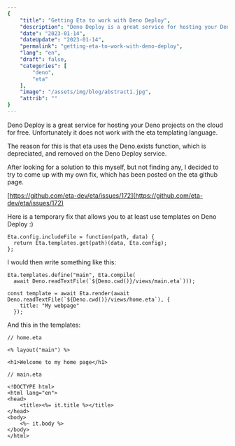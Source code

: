 ```yaml
---
{
    "title": "Getting Eta to work with Deno Deploy",
    "description": "Deno Deploy is a great service for hosting your Deno projects on the cloud for free. Unfortunately it does not work with the eta templating language.",
    "date": "2023-01-14",
    "dateUpdate": "2023-01-14",
    "permalink": "getting-eta-to-work-with-deno-deploy",
    "lang": "en",
    "draft": false,
    "categories": [
        "deno",
        "eta"
    ],
    "image": "/assets/img/blog/abstract1.jpg",
    "attrib": ""
}
---
```


Deno Deploy is a great service for hosting your Deno projects
on the cloud for free. Unfortunately it does not work with the eta templating language.

The reason for this is that eta uses the Deno.exists function, which is depreciated, and
removed on the Deno Deploy service.

After looking for a solution to this myself, but not finding any, I decided to try
to come up with my own fix, which has been posted on the eta github page.

[https://github.com/eta-dev/eta/issues/172](https://github.com/eta-dev/eta/issues/172)

Here is a temporary fix that allows you to at least use templates on Deno Deploy :)

```
Eta.config.includeFile = function(path, data) {
  return Eta.templates.get(path)(data, Eta.config);
};
```

I would then write something like this:

```
Eta.templates.define("main", Eta.compile(
  await Deno.readTextFile(`${Deno.cwd()}/views/main.eta`)));

const template = await Eta.render(await Deno.readTextFile(`${Deno.cwd()}/views/home.eta`), {
    title: "My webpage"
  });
```

And this in the templates:

```
// home.eta

<% layout("main") %>

<h1>Welcome to my home page</h1>
```

```
// main.eta

<!DOCTYPE html>
<html lang="en">
<head>
    <title><%= it.title %></title>
</head>
<body>
    <%~ it.body %>
</body>
</html>
```